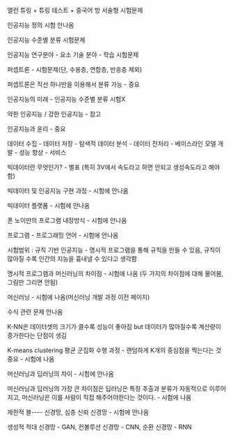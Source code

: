 앨런 튜링 + 튜링 테스트 + 중국어 방 서술형 시험문제

인공지능 정의 시험 안나옴

인공지능 수준별 분류 시험문제

인공지능 연구분야 - 요소 기술 분야 - 학습 시험문제

퍼셉트론 - 시험문제(단, 수용층, 연합층, 반응층 제외)

퍼셉트론은 직선 하나만을 이용해서 분류 가능 - 중요

인공지능의 미래 - 인공지능 수준별 분류 시험X

약한 인공지능 / 강한 인공지능 - 참고

인공지능과 윤리 - 중요

데이터 수집 - 데이터 저장 - 탐색적 데이터 분석 - 데이터 전처리 - 베이스라인 모델 개발 - 성능 향상 - 서비스

빅데이터란 무엇인가? - 별표 (특히 3V에서 속도라고 하면 안되고 생성속도라고 해야함)

빅데이터 및 인공지능 구현 과정 - 시험에 안나옴

빅데이터 플랫폼 - 시험에 안나옴

폰 노이만의 프로그램 내장방식 - 시험에 안나옴

프로그램 - 프로그래밍 언어 - 시험에 안나옴

시험범위 : 규칙 기반 인공지능 - 명시적 프로그램을 통해 규칙을 만들 수 있음, 규칙이 많아질 수록 인간의 지능을 흉내낼 수 있다고 생각함

명시적 프로그램과 머신러닝의 차이점 - 시험에 나옴 (두 가지의 차이점에 대해 물어봄, 그림만 그리면 안됨)

머신러닝 - 시험에 나옴(머신러닝 개발 과정 이전 페이지)

수식 관련 문제 안나옴

K-NN은 데이터셋의 크기가 클수록 성능이 좋아짐 but 데이터가 많아질수록 계산량이 증가한다는 단점이 생김

K-means clustering 평균 군집화 수행 과정 - 랜덤하게 K개의 중심점을 찍는다는 것 중요 - 시험에 나옴

머신러닝과 딥러닝의 차이 - 시험에 안나옴

머신러닝과 딥러닝의 가장 큰 차이점은 딥러닝은 특징 추출과 분류가 자동적으로 이루어지고, 머신러닝은 이를 사람이 직접 해주어야한다는 것이다. - 시험에 나옴

제한적 블---- 신경망, 심층 신뢰 신경망 - 시험에 안나옴

생성적 적대 신경망 - GAN, 컨볼루션 신경망 - CNN, 순환 신경망 - RNN

